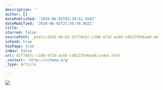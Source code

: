 ```yaml
---
description: ''
author: []
datePublished: '2016-06-03T03:39:51.950Z'
dateModified: '2016-06-02T21:50:49.862Z'
title: ''
starred: false
sourcePath: _posts/2016-06-03-d1f78e5c-c100-473d-ac88-cd622fb46aa0.md
inFeed: true
hasPage: true
inNav: false
url: d1f78e5c-c100-473d-ac88-cd622fb46aa0/index.html
_context: 'http://schema.org'
_type: Article

---
```

![](https://the-grid-user-content.s3-us-west-2.amazonaws.com/07e04e9c-0217-4c2e-8120-113ce99dd0a4.jpg)